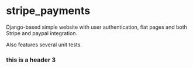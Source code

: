 # stripe_payments

Django-based simple website with user authentication, flat pages and both Stripe and paypal integration. 

Also features several unit tests.

### this is a header 3
